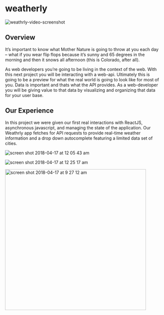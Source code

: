 # weatherly

![weathrly-video-screenshot](https://user-images.githubusercontent.com/479463/43278965-d51179f6-90c9-11e8-8ad2-bea5bda60019.gif)

## Overview

It’s important to know what Mother Nature is going to throw at you each day – what if you wear flip flops because it’s sunny and 65 degrees in the morning and then it snows all afternoon (this is Colorado, after all).

As web developers you’re going to be living in the context of the web. With this next project you will be interacting with a web-api. Ultimately this is going to be a preview for what the real world is going to look like for most of you. Data is important and thats what the API provides. As a web-developer you will be giving value to that data by visualizing and organizing that data for your user base.


## Our Experience

In this project we were given our first real interactions with ReactJS, asynchronous javascript, and managing the state of the application. Our Weathrly app fetches for API requests to provide real-time weather information and a drop down autocomplete featuring a limited data set of cities.

![screen shot 2018-04-17 at 12 05 43 am](https://user-images.githubusercontent.com/33009555/38852065-8e119bc8-41d5-11e8-9ee1-944f61613c93.png)

![screen shot 2018-04-17 at 12 25 17 am](https://user-images.githubusercontent.com/33009555/38852153-e8dea5aa-41d5-11e8-9eea-62674ab7c146.png)

<img width="460" alt="screen shot 2018-04-17 at 9 27 12 am" src="https://user-images.githubusercontent.com/479463/38879892-a415e540-4221-11e8-815a-1954fc585d4e.png">
